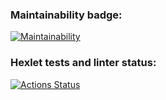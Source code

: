 ### Maintainability badge:

[![Maintainability](https://api.codeclimate.com/v1/badges/eed96e1f7efbf8c9cb5d/maintainability)](https://codeclimate.com/github/IKS26/frontend-project-46/maintainability)


### Hexlet tests and linter status:
[![Actions Status](https://github.com/IKS26/frontend-project-46/actions/workflows/hexlet-check.yml/badge.svg)](https://github.com/IKS26/frontend-project-46/actions)